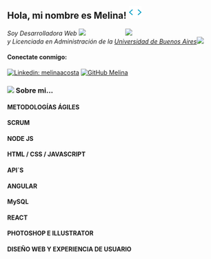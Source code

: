 <h2> Hola, mi nombre es Melina! <img src="/tenor.gif" width="30"></h2>
<img align="right" src="https://media.giphy.com/media/YPQ62IX4xd60xJDaBu/giphy.gif" width="230">
<p><em>Soy Desarrolladora Web <img src="https://media.giphy.com/media/WUlplcMpOCEmTGBtBW/giphy.gif" width="30"></br>y Licenciada en Administración de la <a href="#">Universidad de Buenos Aires</a><img src="https://media.giphy.com/media/3hoLIVAJYkz6T0Ichp/giphy.gif" width="30"> 
</em></p>


<h4 align="left">  Conectate conmigo:</h4>

[![Linkedin: melinaacosta](https://img.shields.io/badge/-melinaacosta-blue?style=flat-square&logo=Linkedin&logoColor=white&link=https://www.linkedin.com/in/melina-acosta/)](https://www.linkedin.com/in/melina-acosta/)
[![GitHub Melina](https://img.shields.io/github/followers/melinaacosta?label=follow&style=social)](https://github.com/melinaacosta)

### <img src="https://media.giphy.com/media/VgCDAzcKvsR6OM0uWg/giphy.gif" width="50"> Sobre mi... 


<!-- <img src="https://media.giphy.com/media/LnQjpWaON8nhr21vNW/giphy.gif" width="60"> <em><b>I love connecting with different people</b> so if you want to say <b>hi, I'll be happy to meet you more!</b> :)</em> -->


#### METODOLOGÍAS ÁGILES

#### SCRUM

#### NODE JS

#### HTML / CSS / JAVASCRIPT

#### API´S

#### ANGULAR

#### MySQL

#### REACT

#### PHOTOSHOP E ILLUSTRATOR

#### DISEÑO WEB Y EXPERIENCIA DE USUARIO
